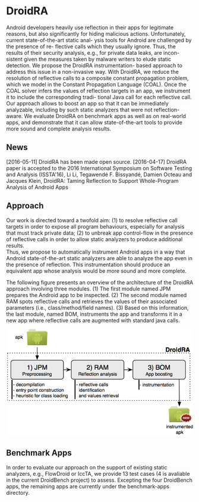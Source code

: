 # DroidRA

Android developers heavily use reflection in their apps for legitimate reasons, but also significantly for hiding malicious actions. Unfortunately, current state-of-the-art static anal- ysis tools for Android are challenged by the presence of re- flective calls which they usually ignore. Thus, the results of their security analysis, e.g., for private data leaks, are incon- sistent given the measures taken by malware writers to elude static detection. We propose the DroidRA instrumentation- based approach to address this issue in a non-invasive way. With DroidRA, we reduce the resolution of reflective calls to a composite constant propagation problem, which we model in the Constant Propagation Language (COAL). Once the COAL solver infers the values of reflection targets in an app, we instrument it to include the corresponding tradi- tional Java call for each reflective call. Our approach allows to boost an app so that it can be immediately analyzable, including by such static analyzers that were not reflection- aware. We evaluate DroidRA on benchmark apps as well as on real-world apps, and demonstrate that it can allow state-of-the-art tools to provide more sound and complete analysis results.

## News
[2016-05-11] DroidRA has been made open source.
[2016-04-17] DroidRA paper is accepted to the 2016 International Symposium on Software Testing and Analysis (ISSTA'16), Li Li, Tegawendé F. Bissyandé, Damien Octeau and Jacques Klein, DroidRA: Taming Reflection to Support Whole-Program Analysis of Android Apps

## Approach

Our work is directed toward a twofold aim: (1) to resolve reflective call targets in order to expose
all program behaviours, especially for analysis that must track private data; (2) to unbreak
app control-flow in the presence of reflective calls in order to allow static analyzers to produce additional results.  
Thus, we propose to automatically instrument Android apps in a way that Android state-of-the-art  static analyzers are able to analyze the app even in the presence of reflection. This instrumentation should produce an equivalent app whose analysis would be more sound and more complete.

The following figure presents an overview of the architecture of the DroidRA approach involving three modules. 
(1) The first module named JPM prepares the Android app to be inspected.
(2) The second module named RAM spots reflective calls and retrieves the values 
of their associated parameters (i.e., class/method/field names).
(3) Based on this information, the last module, named BOM, instruments the app and 
transforms it in a new app where reflective calls are augmented with standard java calls.  

![DroidRA Overview](images/fig_approach_overview.png)

## Benchmark Apps

In order to evaluate our approach on the support of existing static analyzers, e.g., FlowDroid or IccTA,
we provide 13 test cases (4 is avaliable in the current DroidBench project) to assess.
Excepting the four DroidBench apps, the remaining apps are currently under the benchmark-apps directory.
